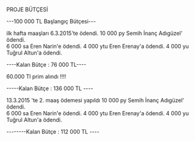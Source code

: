 PROJE BÜTÇESİ

---100 000 TL Başlangıç Bütçesi---

ilk hafta maaşları 6.3.2015'te ödendi.
10 000 py Semih İnanç Adıgüzel' ödendi.   
 6 000 sa Eren Narin'e ödendi. 
 4 000 ytu Eren Erenay'a ödendi.
 4 000 yu Tuğrul Altun'a ödendi.
 
 ----Kalan Bütçe : 76 000 TL----
 
 60.000 Tl prim alındı !!!!
 
 -----Kalan Bütçe : 136 000 TL ----
 
 13.3.2015 'te 2. maaş ödemesi yapıldı
10 000 py Semih İnanç Adıgüzel' ödendi.   
 6 000 sa Eren Narin'e ödendi. 
 4 000 ytu Eren Erenay'a ödendi.
 4 000 yu Tuğrul Altun'a ödendi.

--------Kalan Bütçe : 112 000 TL ----
